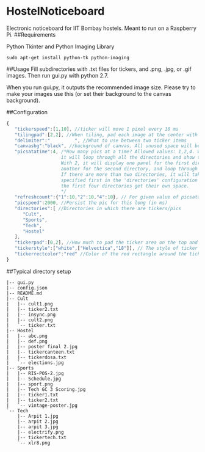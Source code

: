HostelNoticeboard
=================

Electronic noticeboard for IIT Bombay hostels. Meant to run on a Raspberry Pi.
##Requirements

Python Tkinter and Python Imaging Library
```
sudo apt-get install python-tk python-imaging
```

##Usage
Fill subdirectories with .txt files for tickers, and .png, .jpg, or .gif images. Then run gui.py with python 2.7.

When you run gui.py, it outputs the recommended image size. Please try to make your images use this (or set their background to the canvas background).

##Configuration

```javascript
{
   "tickerspeed":[1,10], //ticker will move 1 pixel every 10 ms
   "tilingpad":[2,2], //When tiling, pad each image at the center with [horizontal,vertical] padding
   "delimiter":"         ", //What to use between two ticker items
   "canvasbg":"black", //background of canvas. All unused space will be this color
   "picsatatime":4, /*How many pics at a time? Allowed values: 1,2,4. With 1, 
                    it will loop through all the directories and show the images. 
                    With 2, it will display one panel for the first directory, and 
                    another for the second directory, and loop through each individually. 
                    If there are more than two directories, it will take whichever one is 
                    specified first in the 'directories' configuration key. With 4 pics at a time, the screen is tiled 2x2, and 
                    the first four directories get their own space.
                    */
   "refreshcount":{"1":10,"2":10,"4":10}, // For given value of picsatatime, after how many iterations should the list be reloaded?
   "picspeed":2000, //Persist the pic for this long (in ms)
   "directories":[ //Directories in which there are tickers/pics
      "Cult",
      "Sports",
      "Tech",
      "Hostel"
   ],
   "tickerpad":[0,2], //How much to pad the ticker area on the top and bottom
   "tickerstyle":["white",["Helvectica","18"]], // The style of ticker text, specified as [color,[font face,font size]]
   "tickerrectcolor":"red" //Color of the red rectangle around the ticker
}

```

##Typical directory setup
```
|-- gui.py
|-- config.json
|-- README.md
|-- Cult
|   |-- cult1.png
|   |-- ticker2.txt
|   |-- insync.png
|   |-- cult2.png
|   `-- ticker.txt
|-- Hostel
|   |-- abc.png
|   |-- def.png
|   |-- poster final 2.jpg
|   |-- tickercanteen.txt
|   |-- tickerdosa.txt
|   `-- elections.jpg
|-- Sports
|   |-- RIS-POS-2.jpg
|   |-- Schedule.jpg
|   |-- sport.png
|   |-- Tech GC 3 Scoring.jpg
|   |-- ticker1.txt
|   |-- ticker2.txt
|   `-- vintage-poster.jpg
`-- Tech
    |-- Arpit 1.jpg
    |-- arpit 2.jpg
    |-- arpit 3.jpg
    |-- electrify.png
    |-- tickertech.txt
    `-- xlr8.png
```
